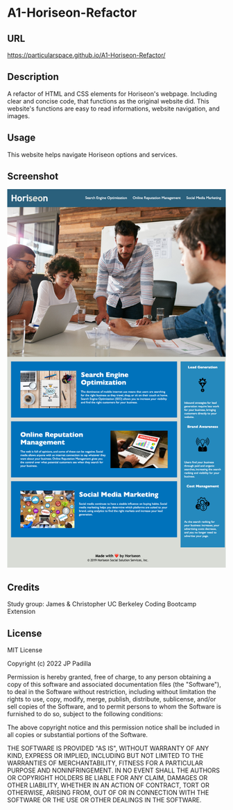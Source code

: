 # A1-Horiseon-Refactor

## URL

https://particularspace.github.io/A1-Horiseon-Refactor/

## Description

A refactor of HTML and CSS elements for Horiseon's webpage. Including clear and concise code, that functions as the original website did. This website's functions are easy to read informations, website navigation, and images.

## Usage

This website helps navigate Horiseon options and services.  

## Screenshot
![A picture of the webpage](Assets/images/particularspace.github.io_A1-Horiseon-Refactor_.png "Horiseon")

## Credits
Study group: James & Christopher
UC Berkeley Coding Bootcamp Extension

## License

MIT License

Copyright (c) 2022 JP Padilla

Permission is hereby granted, free of charge, to any person obtaining a copy of this software and associated documentation files (the "Software"), to deal in the Software without restriction, including without limitation the rights to use, copy, modify, merge, publish, distribute, sublicense, and/or sell copies of the Software, and to permit persons to whom the Software is furnished to do so, subject to the following conditions:

The above copyright notice and this permission notice shall be included in all copies or substantial portions of the Software.

THE SOFTWARE IS PROVIDED "AS IS", WITHOUT WARRANTY OF ANY KIND, EXPRESS OR IMPLIED, INCLUDING BUT NOT LIMITED TO THE WARRANTIES OF MERCHANTABILITY, FITNESS FOR A PARTICULAR PURPOSE AND NONINFRINGEMENT. IN NO EVENT SHALL THE AUTHORS OR COPYRIGHT HOLDERS BE LIABLE FOR ANY CLAIM, DAMAGES OR OTHER LIABILITY, WHETHER IN AN ACTION OF CONTRACT, TORT OR OTHERWISE, ARISING FROM, OUT OF OR IN CONNECTION WITH THE SOFTWARE OR THE USE OR OTHER DEALINGS IN THE SOFTWARE.